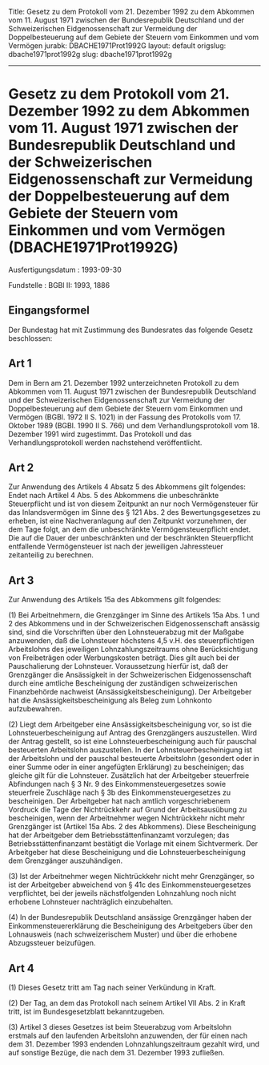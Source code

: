 Title: Gesetz zu dem Protokoll vom 21. Dezember 1992 zu dem Abkommen vom 11. August
  1971 zwischen der Bundesrepublik Deutschland und der Schweizerischen Eidgenossenschaft
  zur Vermeidung der Doppelbesteuerung auf dem Gebiete der Steuern vom Einkommen und
  vom Vermögen
jurabk: DBACHE1971Prot1992G
layout: default
origslug: dbache1971prot1992g
slug: dbache1971prot1992g

---

# Gesetz zu dem Protokoll vom 21. Dezember 1992 zu dem Abkommen vom 11. August 1971 zwischen der Bundesrepublik Deutschland und der Schweizerischen Eidgenossenschaft zur Vermeidung der Doppelbesteuerung auf dem Gebiete der Steuern vom Einkommen und vom Vermögen (DBACHE1971Prot1992G)

Ausfertigungsdatum
:   1993-09-30

Fundstelle
:   BGBl II: 1993, 1886



## Eingangsformel

Der Bundestag hat mit Zustimmung des Bundesrates das folgende Gesetz
beschlossen:


## Art 1

Dem in Bern am 21. Dezember 1992 unterzeichneten Protokoll zu dem
Abkommen vom 11. August 1971 zwischen der Bundesrepublik Deutschland
und der Schweizerischen Eidgenossenschaft zur Vermeidung der
Doppelbesteuerung auf dem Gebiete der Steuern vom Einkommen und
Vermögen (BGBl. 1972 II S. 1021) in der Fassung des Protokolls vom 17.
Oktober 1989 (BGBl. 1990 II S. 766) und dem Verhandlungsprotokoll vom
18\. Dezember 1991 wird zugestimmt. Das Protokoll und das
Verhandlungsprotokoll werden nachstehend veröffentlicht.


## Art 2

Zur Anwendung des Artikels 4 Absatz 5 des Abkommens gilt folgendes:
Endet nach Artikel 4 Abs. 5 des Abkommens die unbeschränkte
Steuerpflicht und ist von diesem Zeitpunkt an nur noch Vermögensteuer
für das Inlandsvermögen im Sinne des § 121 Abs. 2 des
Bewertungsgesetzes zu erheben, ist eine Nachveranlagung auf den
Zeitpunkt vorzunehmen, der dem Tage folgt, an dem die unbeschränkte
Vermögensteuerpflicht endet. Die auf die Dauer der unbeschränkten und
der beschränkten Steuerpflicht entfallende Vermögensteuer ist nach der
jeweiligen Jahressteuer zeitanteilig zu berechnen.


## Art 3

Zur Anwendung des Artikels 15a des Abkommens gilt folgendes:

(1) Bei Arbeitnehmern, die Grenzgänger im Sinne des Artikels 15a Abs.
1 und 2 des Abkommens und in der Schweizerischen Eidgenossenschaft
ansässig sind, sind die Vorschriften über den Lohnsteuerabzug mit der
Maßgabe anzuwenden, daß die Lohnsteuer höchstens 4,5 v.H. des
steuerpflichtigen Arbeitslohns des jeweiligen Lohnzahlungszeitraums
ohne Berücksichtigung von Freibeträgen oder Werbungskosten beträgt.
Dies gilt auch bei der Pauschalierung der Lohnsteuer. Voraussetzung
hierfür ist, daß der Grenzgänger die Ansässigkeit in der
Schweizerischen Eidgenossenschaft durch eine amtliche Bescheinigung
der zuständigen schweizerischen Finanzbehörde nachweist
(Ansässigkeitsbescheinigung). Der Arbeitgeber hat die
Ansässigkeitsbescheinigung als Beleg zum Lohnkonto aufzubewahren.

(2) Liegt dem Arbeitgeber eine Ansässigkeitsbescheinigung vor, so ist
die Lohnsteuerbescheinigung auf Antrag des Grenzgängers auszustellen.
Wird der Antrag gestellt, so ist eine Lohnsteuerbescheinigung auch für
pauschal besteuerten Arbeitslohn auszustellen. In der
Lohnsteuerbescheinigung ist der Arbeitslohn und der pauschal
besteuerte Arbeitslohn (gesondert oder in einer Summe oder in einer
angefügten Erklärung) zu bescheinigen; das gleiche gilt für die
Lohnsteuer. Zusätzlich hat der Arbeitgeber steuerfreie Abfindungen
nach § 3 Nr. 9 des Einkommensteuergesetzes sowie steuerfreie Zuschläge
nach § 3b des Einkommensteuergesetzes zu bescheinigen. Der Arbeitgeber
hat nach amtlich vorgeschriebenem Vordruck die Tage der Nichtrückkehr
auf Grund der Arbeitsausübung zu bescheinigen, wenn der Arbeitnehmer
wegen Nichtrückkehr nicht mehr Grenzgänger ist (Artikel 15a Abs. 2 des
Abkommens). Diese Bescheinigung hat der Arbeitgeber dem
Betriebsstättenfinanzamt vorzulegen; das Betriebsstättenfinanzamt
bestätigt die Vorlage mit einem Sichtvermerk. Der Arbeitgeber hat
diese Bescheinigung und die Lohnsteuerbescheinigung dem Grenzgänger
auszuhändigen.

(3) Ist der Arbeitnehmer wegen Nichtrückkehr nicht mehr Grenzgänger,
so ist der Arbeitgeber abweichend von § 41c des
Einkommensteuergesetzes verpflichtet, bei der jeweils nächstfolgenden
Lohnzahlung noch nicht erhobene Lohnsteuer nachträglich einzubehalten.

(4) In der Bundesrepublik Deutschland ansässige Grenzgänger haben der
Einkommensteuererklärung die Bescheinigung des Arbeitgebers über den
Lohnausweis (nach schweizerischem Muster) und über die erhobene
Abzugssteuer beizufügen.


## Art 4

(1) Dieses Gesetz tritt am Tag nach seiner Verkündung in Kraft.

(2) Der Tag, an dem das Protokoll nach seinem Artikel VII Abs. 2 in
Kraft tritt, ist im Bundesgesetzblatt bekanntzugeben.

(3) Artikel 3 dieses Gesetzes ist beim Steuerabzug vom Arbeitslohn
erstmals auf den laufenden Arbeitslohn anzuwenden, der für einen nach
dem 31. Dezember 1993 endenden Lohnzahlungszeitraum gezahlt wird, und
auf sonstige Bezüge, die nach dem 31. Dezember 1993 zufließen.

